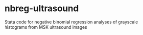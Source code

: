 # nbreg-ultrasound
Stata code for negative binomial regression analyses of grayscale histograms from MSK ultrasound images
